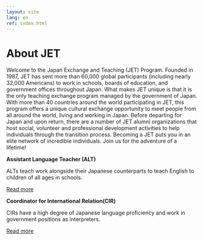```yaml
---
layout: site
lang: en
ref: index.html
---
```


# About JET

Welcome to the Japan Exchange and Teaching (JET) Program. Founded in 1987, JET has sent more than 60,000 global participants (including nearly 32,000 Americans) to work in schools, boards of education, and government offices throughout Japan. What makes JET unique is that it is the only teaching exchange program managed by the government of Japan. With more than 40 countries around the world participating in JET, this program offers a unique cultural exchange opportunity to meet people from all around the world, living and working in Japan. Before departing for Japan and upon return, there are a number of JET alumni organizations that host social, volunteer and professional development activities to help individuals through the transition process. Becoming a JET puts you in an elite network of incredible individuals. Join us for the adventure of a lifetime!

**Assistant Language Teacher (ALT)**

ALTs teach work alongside their Japanese counterparts to teach English to children of all ages in schools.

<div class="button_small">
  <a href="#">Read more</a>
</div>

**Coordinator for International Relation(CIR)**

CIRs have a high degree of Japanese language proficiency and work in government positions as interpreters.

<div class="button_small">
    <a href="#">Read more</a>
</div>
